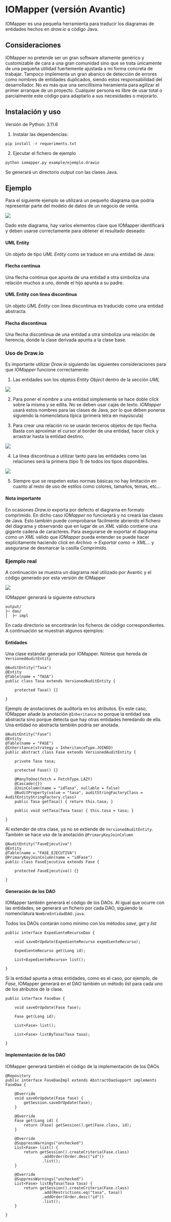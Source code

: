 # IOMapper (versión Avantic)

IOMapper es una pequeña herramienta para traducir los diagramas de entidades hechos en *draw.io* a código Java.

## Consideraciones
IOMapper no pretende ser un gran software altamente genérico y customizable de cara a una gran comunidad sino que se trata únicamente de una pequeña utilidad fuertemente ajustada a mi forma concreta de trabajar. Tampoco implementa un gran abanico de detección de errores como nombres de entidades duplicados, siendo estos responsabilidad del desarrollador. No es más que una sencillísima heramienta para agilizar el primer arranque de un proyecto. Cualquier persona es libre de usar total o parcialmente este código para adaptarlo a sus necesidades o mejorarlo.

## Instalación y uso
Versión de Python: 3.11.6
1. Instalar las dependencias:
```
pip install -r requeriments.txt
```

2. Ejecutar el fichero de ejemplo
```
python iomapper.py example/ejemplo.drawio
```

Se generará un directorio *output* con las clases Java.

## Ejemplo

Para el siguiente ejemplo se utilizará un pequeño diagrama que podría representar parte del modelo de datos de un negocio de venta.

![](docs/diagrama.png)

Dado este diagrama, hay varios elementos clave que IOMapper identificará y deben usarse correctamente para obtener el resultado deseado:

#### UML Entity
Un objeto de tipo *UML Entity* como se traduce en una entidad de Java:

#### Flecha continua
Una flecha continua que apunta de una entidad a otra simboliza una relación muchos a uno, donde el hijo apunta a su padre.

#### UML Entity con línea discontinua
Un objeto *UML Entity* con línea discontinua es traducido como una entidad abstracta.

#### Flecha discontinua
Una flecha discontinua de una entidad a otra simboliza una relación de herencia, donde la clase derivada apunta a la clase base.

### Uso de Draw.io

Es importante utilizar *Draw.io* siguiendo las siguientes consideraciones para que *IOMapper* funcione correctamente:

1. Las entidades son los objetos *Entity Object* dentro de la sección *UML*
   
![](docs/uml.png)

2. Para poner el nombre a una entidad simplemente se hace doble click sobre la misma y se edita. No se deben usar cajas de texto. *IOMapper* usará estos nombres para las clases de Java, por lo que deben ponerse siguiendo la nomenclatura típica (primera letra en mayúscula)

3. Para crear una relación no se usarán terceros objetos de tipo flecha. Basta con aproximar el cursor al border de una entidad, hacer click y arrastrar hasta la entidad destino.
   
![](docs/crearflecha.gif)

4. La línea discontinua a utilizar tanto para las entidades como las relaciones será la primera (tipo 1) de todos los tipos disponibles.
   
![](docs/linea.png)

5. Siempre que se respeten estas normas básicas no hay limitación en cuanto al resto de uso de estilos como colores, tamaños, temas, etc...


#### Nota importante

En ocasiones *Draw.io* exporta por defecto el diagrama en formato comprimido. En dicho caso *IOMapper* no funcionará y no creará las clases de Java. Esto también puede comprobarse fácilmente abriendo el fichero del diagrama y observando que en lugar de un *XML* válido contiene una gigante cadena de caracteres. Para asegurarse de exportar el diagrama como un *XML* válido que *IOMapper* pueda entender se puede hacer explícitamente haciendo click en *Archivo* -> *Exportar como* -> *XML...* y asegurarse de desmarcar la casilla *Comprimido*.


### Ejemplo real

A continuación se muestra un diagrama real utilizado por Avantic y el código generado por esta versión de IOMapper

![](docs/ejemplo.png)

IOMapper generará la siguiente estructura
```
output/
├─ dao/
│  ├─ impl
```

En cada directorio se encontrarán los ficheros de código correspondientes. A continuación se muestran algunos ejemplos:

#### Entidades

Una clase estándar generada por IOMapper. Nótese que hereda de `VersionedAuditEntity`

```
@AuditEntity("Tasa")
@Entity
@Table(name = "TASA")
public class Tasa extends VersionedAuditEntity {

    protected Tasa() {}
      
}
```

Ejemplo de anotaciones de auditoría en los atributos. En este caso, IOMapper añade la anotación `@Inheritance` no porque la entidad sea abstracta sino porque detecta que hay otras entidades heredando de ella. Una entidad no abstracta también podría ser anotada.

```
@AuditEntity("Fase")
@Entity
@Table(name = "FASE")
@Inheritance(strategy = InheritanceType.JOINED)
public abstract class Fase extends VersionedAuditEntity {

    private Tasa tasa;
    
    protected Fase() {}
    
    @ManyToOne(fetch = FetchType.LAZY)
    @Cascade({})
    @JoinColumn(name = "idTasa", nullable = false)
    @AuditProperty(value = "tasa", auditStringFactoryClass = AuditEntityStringFactory.class)
    public Tasa getTasa() { return this.tasa; }

    public void setTasa(Tasa tasa) { this.tasa = tasa; }
    
}
```

Al extender de otra clase, ya no se extiende de `VersionedAuditEntity`. También se hace uso de la anotación `@PrimaryKeyJoinColumn` 

```
@AuditEntity("FaseEjecutiva")
@Entity
@Table(name = "FASE_EJECUTIVA")
@PrimaryKeyJoinColumn(name = "idFase")
public class FaseEjecutiva extends Fase {
 
    protected FaseEjecutiva() {}
    
}
```

#### Generación de los DAO

IOMapper también generará el código de los DAOs. Al igual que ocurre con las entidades, se generará un fichero por cada DAO, siguiendo la nomenclatura `NombreEntidadDAO.java`. 

Todos los DAOs contarán como mínimo con los métodos *save*, *get* y *list*

```
public interface ExpedienteRecursoDao {

    void saveOrUpdate(ExpedienteRecurso expedienteRecurso);

    ExpedienteRecurso get(Long id);

    List<ExpedienteRecurso> list();
    
}
```
Si la entidad apunta a otras entidades, como es el caso, por ejemplo, de *Fase*, IOMapper generará en el DAO también un método *list* para cada uno de los atributos de la clase.

```
public interface FaseDao {

    void saveOrUpdate(Fase fase);

    Fase get(Long id);

    List<Fase> list();
    
    List<Fase> listByTasa(Tasa tasa);
    
}
```

#### Implementación de los DAO

IOMapper generará también el código de la implementación de los DAOs

```
@Repository
public interface FaseDaoImpl extends AbstractDaoSupport implements FaseDao {

    @Override
    void saveOrUpdate(Fase fase) {
        getSession.saveOrUpdate(fase);
    }

    @Override
    Fase get(Long id) {
        return (Fase) getSession().get(Fase.class, id);
    }

    @Override
    @SuppressWarnings("unchecked")
    List<Fase> list() {
        return getSession().createCriteria(Fase.class)
                .addOrder(Order.desc("id"))
                .list();
    }

    @Override
    @SuppressWarnings("unchecked")
    List<Fase> listByTasa(Tasa tasa) {
        return getSession().createCriteria(Fase.class)
                .add(Restrictions.eq("tasa", tasa))
                .addOrder(Order.desc("id"))
                .list();
    }
    
}
```
